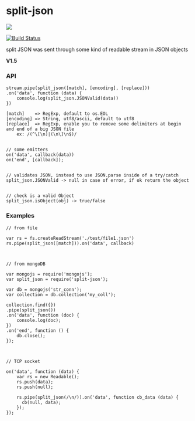 # split-json

<a href="https://nodei.co/npm/split-json/"><img src="https://nodei.co/npm/split-json.png?downloads=true"></a>

[![Build Status](https://travis-ci.org/joaquimserafim/split-json.png?branch=master)](https://travis-ci.org/joaquimserafim/split-json)


split JSON was sent through some kind of readable stream in JSON objects



**V1.5**

### API


    stream.pipe(split_json([match], [encoding], [replace]))
    .on('data', function (data) {
        console.log(split_json.JSONValid(data))
    })
    
    [match]    => RegExp, default to os.EOL
    [encoding] => String, utf8/ascii, default to utf8
    [replace]  => RegExp, enable you to remove some delimiters at begin and end of a big JSON file
        ex: /(^\[\n)|(\n\]\n$)/
        
        
    // some emitters
    on('data', callback(data))
    on('end', [callback]);
    
    
    // validates JSON, instead to use JSON.parse inside of a try/catch
    split_json.JSONValid -> null in case of error, if ok return the object
    
    
    // check is a valid Object
    split_json.isObject(obj) -> true/false
    


### Examples

    // from file

    var rs = fs.createReadStream('./test/file1.json')
    rs.pipe(split_json([match])).on('data', callback)
        
        
    
    // from mongoDB
    
    var mongojs = require('mongojs');
    var split_json = require('split-json');

    var db = mongojs('str_conn');
    var collection = db.collection('my_coll');

   	collection.find({})
    .pipe(split_json())
    .on('data', function (doc) {
        console.log(doc);
    })
    .on('end', function () {
        db.close();
    });
          
      
      
    // TCP socket

    on('data', function (data) {
        var rs = new Readable();
        rs.push(data);
        rs.push(null);

        rs.pipe(split_json(/\n/)).on('data', function cb_data (data) {
          cb(null, data);
        });
    });
